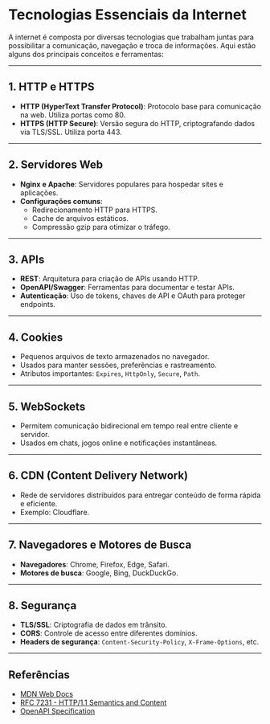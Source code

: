 # Tecnologias Essenciais da Internet

A internet é composta por diversas tecnologias que trabalham juntas para possibilitar a comunicação, navegação e troca de informações. Aqui estão alguns dos principais conceitos e ferramentas:

---

## 1. HTTP e HTTPS

- **HTTP (HyperText Transfer Protocol)**: Protocolo base para comunicação na web. Utiliza portas como 80.
- **HTTPS (HTTP Secure)**: Versão segura do HTTP, criptografando dados via TLS/SSL. Utiliza porta 443.

---

## 2. Servidores Web

- **Nginx e Apache**: Servidores populares para hospedar sites e aplicações.
- **Configurações comuns**:
  - Redirecionamento HTTP para HTTPS.
  - Cache de arquivos estáticos.
  - Compressão gzip para otimizar o tráfego.

---

## 3. APIs

- **REST**: Arquitetura para criação de APIs usando HTTP.
- **OpenAPI/Swagger**: Ferramentas para documentar e testar APIs.
- **Autenticação**: Uso de tokens, chaves de API e OAuth para proteger endpoints.

---

## 4. Cookies

- Pequenos arquivos de texto armazenados no navegador.
- Usados para manter sessões, preferências e rastreamento.
- Atributos importantes: `Expires`, `HttpOnly`, `Secure`, `Path`.

---

## 5. WebSockets

- Permitem comunicação bidirecional em tempo real entre cliente e servidor.
- Usados em chats, jogos online e notificações instantâneas.

---

## 6. CDN (Content Delivery Network)

- Rede de servidores distribuídos para entregar conteúdo de forma rápida e eficiente.
- Exemplo: Cloudflare.

---

## 7. Navegadores e Motores de Busca

- **Navegadores**: Chrome, Firefox, Edge, Safari.
- **Motores de busca**: Google, Bing, DuckDuckGo.

---

## 8. Segurança

- **TLS/SSL**: Criptografia de dados em trânsito.
- **CORS**: Controle de acesso entre diferentes domínios.
- **Headers de segurança**: `Content-Security-Policy`, `X-Frame-Options`, etc.

---

## Referências

- [MDN Web Docs](https://developer.mozilla.org/pt-BR/)
- [RFC 7231 - HTTP/1.1 Semantics and Content](https://tools.ietf.org/html/rfc7231)
- [OpenAPI Specification](https://swagger.io/specification/)